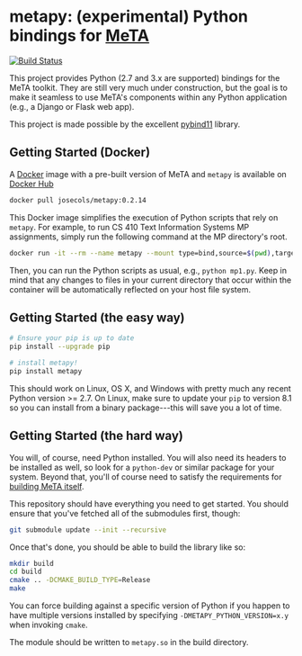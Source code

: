 # metapy: (experimental) Python bindings for [MeTA][meta]

[![Build Status](https://app.travis-ci.com/dmcguire81/metapy.svg?branch=master)](https://app.travis-ci.com/github/dmcguire81/metapy)

This project provides Python (2.7 and 3.x are supported) bindings for the
MeTA toolkit. They are still very much under construction, but the goal is
to make it seamless to use MeTA's components within any Python application
(e.g., a Django or Flask web app).

This project is made possible by the excellent [pybind11][pybind11]
library.

## Getting Started (Docker)

A [Docker](https://www.docker.com/) image with a pre-built version of MeTA and `metapy` is available on [Docker Hub](https://hub.docker.com/r/josecols/metapy/tags)

```bash
docker pull josecols/metapy:0.2.14
```

This Docker image simplifies the execution of Python scripts that rely on `metapy`. For example, to run CS 410 Text Information Systems MP assignments, simply run the following command at the MP directory's root.

```bash
docker run -it --rm --name metapy --mount type=bind,source=$(pwd),target=/app --entrypoint bash josecols/metapy:0.2.14
```

Then, you can run the Python scripts as usual, e.g., `python mp1.py`. Keep in mind that any changes to files in your current directory that occur within the container will be automatically reflected on your host file system.

## Getting Started (the easy way)

```bash
# Ensure your pip is up to date
pip install --upgrade pip

# install metapy!
pip install metapy
```

This should work on Linux, OS X, and Windows with pretty much any recent
Python version >= 2.7. On Linux, make sure to update your `pip` to version
8.1 so you can install from a binary package---this will save you a lot of
time.

## Getting Started (the hard way)

You will, of course, need Python installed. You will also need its headers
to be installed as well, so look for a `python-dev` or similar package for
your system. Beyond that, you'll of course need to satisfy the requirements
for [building MeTA itself][build-guide].

This repository should have everything you need to get started. You should
ensure that you've fetched all of the submodules first, though:

```bash
git submodule update --init --recursive
```

Once that's done, you should be able to build the library like so:

```bash
mkdir build
cd build
cmake .. -DCMAKE_BUILD_TYPE=Release
make
```

You can force building against a specific version of Python if you happen
to have multiple versions installed by specifying
`-DMETAPY_PYTHON_VERSION=x.y` when invoking `cmake`.

The module should be written to `metapy.so` in the build directory.

[meta]: https://meta-toolkit.org
[pybind11]: https://github.com/pybind/pybind11
[build-guide]: https://meta-toolkit.org/setup-guide.html
